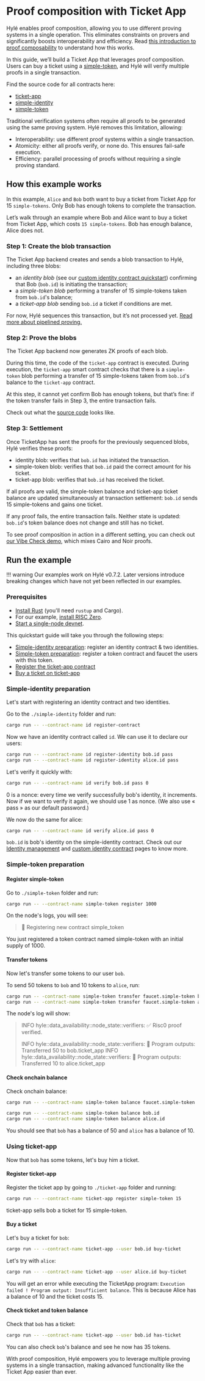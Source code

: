 # Proof composition with Ticket App

Hylé enables proof composition, allowing you to use different proving systems in a single operation. This eliminates constraints on provers and significantly boosts interoperability and efficiency. Read [this introduction to proof composability](https://blog.hyle.eu/proof-composability-on-hyle/) to understand how this works.

In this guide, we’ll build a Ticket App that leverages proof composition. Users can buy a ticket using a [simple-token](./your-first-smart-contract.md), and Hylé will verify multiple proofs in a single transaction.

Find the source code for all contracts here:

- [ticket-app](https://github.com/Hyle-org/examples/tree/feat/ticket-app/ticket-app)
- [simple-identity](https://github.com/Hyle-org/examples/tree/main/simple-identity)
- [simple-token](https://github.com/Hyle-org/examples/tree/feat/ticket-app/simple-token)

Traditional verification systems often require all proofs to be generated using the same proving system. Hylé removes this limitation, allowing:

- Interoperability: use different proof systems within a single transaction.
- Atomicity: either all proofs verify, or none do. This ensures fail-safe execution.
- Efficiency: parallel processing of proofs without requiring a single proving standard.

## How this example works

In this example, `Alice` and `Bob` both want to buy a ticket from Ticket App for 15 `simple-tokens`. Only Bob has enough tokens to complete the transaction.

Let’s walk through an example where Bob and Alice want to buy a ticket from Ticket App, which costs `15 simple-tokens`. Bob has enough balance, Alice does not.

### Step 1: Create the blob transaction

The Ticket App backend creates and sends a blob transaction to Hylé, including three blobs:

- an *identity blob* (see our [custom identity contract quickstart](./custom-identity-contract.md)) confirming that Bob (`bob.id`) is initiating the transaction;
- a *simple-token blob* performing a transfer of 15 simple-tokens taken from `bob.id`'s balance;
- a *ticket-app blob* sending `bob.id` a ticket if conditions are met.

For now, Hylé sequences this transaction, but it’s not processed yet. [Read more about pipelined proving.](../general-doc/pipelined-proving.md)

### Step 2: Prove the blobs

The Ticket App backend now generates ZK proofs of each blob.

During this time, the code of the `ticket-app` contract is executed. During execution, the `ticket-app` smart contract checks that there is a `simple-token` blob performing a transfer of 15 simple-tokens taken from `bob.id`'s balance to the `ticket-app` contract.

At this step, it cannot yet confirm Bob has enough tokens, but that’s fine: if the token transfer fails in Step 3, the entire transaction fails.

Check out what the [source code](https://github.com/Hyle-org/examples/blob/492501ebe6caad8a0fbe3f286f0f51f0ddca537c/ticket-app/contract/src/lib.rs#L44-L66) looks like.

### Step 3: Settlement

Once TicketApp has sent the proofs for the previously sequenced blobs, Hylé verifies these proofs:

- identity blob: verifies that `bob.id` has initiated the transaction.
- simple-token blob: verifies that `bob.id` paid the correct amount for his ticket.
- ticket-app blob: verifies that `bob.id` has received the ticket.

If all proofs are valid, the simple-token balance and ticket-app ticket balance are updated simultaneously at transaction settlement: `bob.id` sends 15 simple-tokens and gains one ticket.

If any proof fails, the entire transaction fails. Neither state is updated: `bob.id`'s token balance does not change and still has no ticket.

To see proof composition in action in a different setting, you can check out [our Vibe Check demo](https://github.com/Hyle-org/vibe-check), which mixes Cairo and Noir proofs.

## Run the example

!!! warning
    Our examples work on Hylé v0.7.2. Later versions introduce breaking changes which have not yet been reflected in our examples.

### Prerequisites

- [Install Rust](https://www.rust-lang.org/tools/install) (you'll need `rustup` and Cargo).
- For our example, [install RISC Zero](https://dev.risczero.com/api/zkvm/install).
- [Start a single-node devnet](./devnet.md).

This quickstart guide will take you through the following steps:

- [Simple-identity preparation](#simple-identity-preparation): register an identity contract & two identities.
- [Simple-token preparation](#simple-token-preparation): register a token contract and faucet the users with this token.
- [Register the ticket-app contract](#register-ticket-app)
- [Buy a ticket on ticket-app](#buy-a-ticket)

### Simple-identity preparation

Let's start with registering an identity contract and two identities.

Go to the `./simple-identity` folder and run:

```sh
cargo run -- --contract-name id register-contract
```

Now we have an identity contract called `id`. We can use it to declare our users:

```sh
cargo run -- --contract-name id register-identity bob.id pass
cargo run -- --contract-name id register-identity alice.id pass
```

Let's verify it quickly with:

```sh
cargo run -- --contract-name id verify bob.id pass 0
```

0 is a nonce: every time we verify successfully bob's identity, it increments. Now if we want to verify it again, we should use 1 as nonce. (We also use « pass » as our default password.)

We now do the same for alice:

```sh
cargo run -- --contract-name id verify alice.id pass 0
```

`bob.id` is bob's identity on the simple-identity contract. Check out our [Identity management](../general-doc/identity.md) and [custom identity contract](./custom-identity-contract.md) pages to know more.

### Simple-token preparation

#### Register simple-token

Go to `./simple-token` folder and run:

```bash
cargo run -- --contract-name simple-token register 1000
```

On the node's logs, you will see:

> 📝 Registering new contract simple_token

You just registered a token contract named simple-token with an initial supply of 1000.

#### Transfer tokens

Now let's transfer some tokens to our user `bob`.

To send 50 tokens to `bob` and 10 tokens to `alice`, run:

```bash
cargo run -- -contract-name simple-token transfer faucet.simple-token bob.id 50
cargo run -- -contract-name simple-token transfer faucet.simple-token alice.id 10
```

The node's log will show:

> INFO hyle::data_availability::node_state::verifiers: ✅ Risc0 proof verified.
>
> INFO hyle::data_availability::node_state::verifiers: 🔎 Program outputs: Transferred 50 to bob.ticket_app
> INFO hyle::data_availability::node_state::verifiers: 🔎 Program outputs: Transferred 10 to alice.ticket_app

#### Check onchain balance

Check onchain balance:

```bash
cargo run -- --contract-name simple-token balance faucet.simple-token

cargo run -- --contract-name simple-token balance bob.id
cargo run -- --contract-name simple-token balance alice.id
```

You should see that `bob` has a balance of 50 and `alice` has a balance of 10.

### Using ticket-app

Now that `bob` has some tokens, let's buy him a ticket.

#### Register ticket-app

Register the ticket app by going to `./ticket-app` folder and running:

```bash
cargo run -- --contract-name ticket-app register simple-token 15
```

ticket-app sells bob a ticket for 15 simple-token.

#### Buy a ticket

Let's buy a ticket for `bob`:

```bash
cargo run -- --contract-name ticket-app --user bob.id buy-ticket
```

Let's try with `alice`:

```bash
cargo run -- --contract-name ticket-app --user alice.id buy-ticket
```

You will get an error while executing the TicketApp program: `Execution failed ! Program output: Insufficient balance`. This is because Alice has a balance of 10 and the ticket costs 15.

#### Check ticket and token balance

Check that `bob` has a ticket:

```bash
cargo run -- --contract-name ticket-app --user bob.id has-ticket
```

You can also check `bob`'s balance and see he now has 35 tokens.

With proof composition, Hylé empowers you to leverage multiple proving systems in a single transaction, making advanced functionality like the Ticket App easier than ever.
